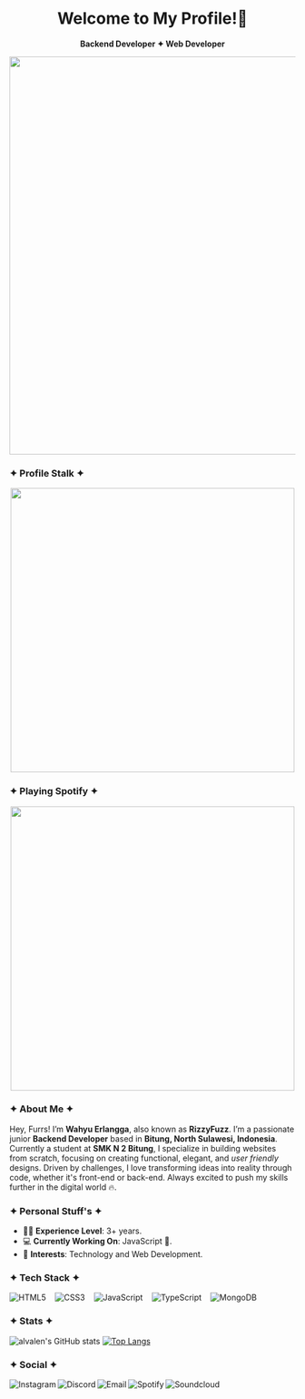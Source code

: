 <h1 align="center"">Welcome to My Profile!👋</h1>
<div align="center">
  
   **Backend Developer ✦ Web Developer**
  
</div>
<p align='center'> 
   <a href="https://rizzy.eu.org">
      <img src="https://github.com/rizzlogy/rizzlogy/assets/141845356/8588e189-2e11-4698-b8ee-ef4f0d509d71" width="700"/>
    </a>
</p>

### ✦ Profile Stalk ✦
<p align="center">
  <a href="https://rizzy.eu.org">
    <img src="https://count.getloli.com/@rizzbrew?name=rizzbrew&theme=sketch-1" width="500"/>
  </a>
</p>


### ✦ Playing Spotify ✦
<p align="center">
  <a href="https://spotify-github-profile.kittinanx.com/api/view?uid=31x33vxn7tp6y5vjjefzlksrwl4m&redirect=true">
    <img src="https://spotify-github-profile.kittinanx.com/api/view?uid=31x33vxn7tp6y5vjjefzlksrwl4m&cover_image=true&theme=compact&show_offline=true&background_color=121212&interchange=false" width="500"/>
  </a>
</p>

### ✦ About Me ✦
Hey, Furrs! I’m **Wahyu Erlangga**, also known as **RizzyFuzz**. I’m a passionate junior **Backend Developer** based in **Bitung, North Sulawesi, Indonesia**. Currently a student at **SMK N 2 Bitung**, I specialize in building websites from scratch, focusing on creating functional, elegant, and *user friendly* designs. Driven by challenges, I love transforming ideas into reality through code, whether it's front-end or back-end. Always excited to push my skills further in the digital world 🔥.

### ✦ Personal Stuff's ✦

* 👨‍🎓 **Experience Level**: 3+ years.
* 💻 **Currently Working On**: JavaScript 🚀.
* 🧩 **Interests**: Technology and Web Development.

### ✦ Tech Stack ✦
![HTML5](https://img.shields.io/badge/html5-%23E34F26.svg?style=for-the-badge&logo=html5&logoColor=white) &nbsp;&nbsp; ![CSS3](https://img.shields.io/badge/css3-%231572B6.svg?style=for-the-badge&logo=css3&logoColor=white) &nbsp;&nbsp; ![JavaScript](https://img.shields.io/badge/javascript-%23323330.svg?style=for-the-badge&logo=javascript&logoColor=%23F7DF1E) &nbsp;&nbsp; ![TypeScript](https://img.shields.io/badge/typescript-%23007ACC.svg?style=for-the-badge&logo=typescript&logoColor=white) &nbsp;&nbsp; ![MongoDB](https://img.shields.io/badge/MongoDB-4EA94B?style=for-the-badge&logo=mongodb&logoColor=white)

### ✦ Stats ✦
![alvalen's GitHub stats](https://github-readme-stats.vercel.app/api?username=rizzbrew&hide=issues&show_icons=true&theme=dark&hide_border=true&layout=compact) [![Top Langs](https://github-readme-stats.vercel.app/api/top-langs/?username=rizzbrew&layout=compact&theme=dark&hide_border=true)](https://github.com/anuraghazra/github-readme-stats)


### ✦ Social ✦
<a href="https://instagram.com/rizzlogy_/">
   <img align="left" alt="Instagram" src="https://img.shields.io/badge/Instagram-9B0FFF?style=for-the-badge&logo=instagram&logoColor=white" />
</a>&nbsp;&nbsp;
<a href="https://discord.com/users/RizzyFuzz#5423">
   <img align="left" alt="Discord" src="https://img.shields.io/badge/Discord-7289DA?style=for-the-badge&logo=discord&logoColor=white" />
</a>&nbsp;&nbsp;
<a href="mailto:support@rizzy.eu.org">
   <img align="left" alt="Email" src="https://img.shields.io/badge/Email-D14836?style=for-the-badge&logo=gmail&logoColor=white" />
</a>&nbsp;&nbsp;
<a href="https://open.spotify.com/artist/6AU7c8apKsdxxLBITqXu8H">
   <img align="left" alt="Spotify" src="https://img.shields.io/badge/Spotify-1ED760?style=for-the-badge&logo=spotify&logoColor=white" />
</a>&nbsp;&nbsp;
<a href="https://soundcloud.com/rizzlogy">
   <img align="left" alt="Soundcloud" src="https://img.shields.io/badge/SoundCloud-FF5500?style=for-the-badge&logo=soundcloud&logoColor=white" />
</a>

